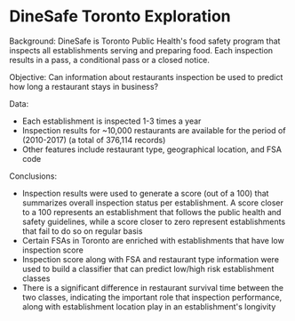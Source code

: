 # DineSafe Toronto Exploration  
Background: DineSafe is Toronto Public Health's food safety program that inspects all establishments serving and preparing food. Each inspection results in a pass, a conditional pass or a closed notice.

Objective: Can information about restaurants inspection be used to predict how long a restaurant stays in business? 

Data:
- Each establishment is inspected 1-3 times a year
- Inspection results for ~10,000 restaurants are available for the period of (2010-2017) (a total of 376,114 records)
- Other features include restaurant type, geographical location, and FSA code

Conclusions:
- Inspection results were used to generate a score (out of a 100) that summarizes overall inspection status per establishment. A score closer to a 100 represents an establishment that follows the public health and safety guidelines, while a score closer to zero represent establishments that fail to do so on regular basis
- Certain FSAs in Toronto are enriched with establishments that have low inspection score
- Inspection score along with FSA and restaurant type information were used to build a classifier that can predict low/high risk establishment classes
- There is a significant difference in restaurant survival time between the two classes, indicating the important role that inspection performance, along with establishment location play in an establishment's longivity
